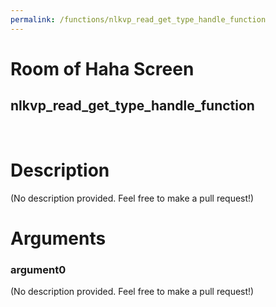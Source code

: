 ```yaml
---
permalink: /functions/nlkvp_read_get_type_handle_function
---
```

# Room of Haha Screen  
## nlkvp_read_get_type_handle_function  
&nbsp;  
# Description  
(No description provided. Feel free to make a pull request!) 
&nbsp;  
# Arguments
### argument0
(No description provided. Feel free to make a pull request!)
&nbsp;  


